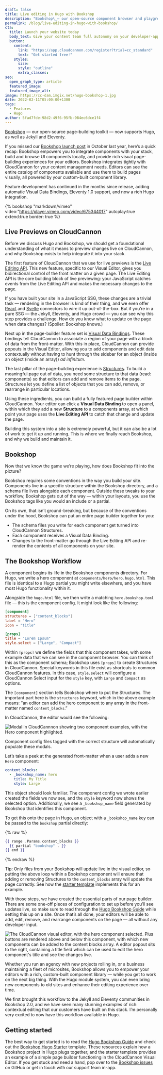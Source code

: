 ```yaml
---
draft: false
title: Live editing in Hugo with Bookshop
description: "Bookshop\_— our open-source component browser and playground, now brings live editing and component-driven workflows to Hugo, as well as Jekyll and Eleventy."
permalink: /blog/live-editing-in-hugo-with-bookshop/
cta:
  title: Launch your website today
  body_text: Give your content team full autonomy on your developer-approved tech stack with CloudCannon.
  button:
    content: 
      link: "https://app.cloudcannon.com/register?trial=cc_standard"
      text: "Get started free!"
    styles:
      size:
      style: "outline"
      extra_classes:
seo:
  open_graph_type: article
  featured_image:
  featured_image_alt:
image: https://cc-dam.imgix.net/hugo-bookshop-1.jpg
date: 2022-02-11T05:00:00+1300
tags:
  - Features
  - Hugo
author: 5fad7fde-98d2-49f6-95fb-984ec6dce1f4
---
```

[Bookshop](https://github.com/CloudCannon/bookshop) — our open-source page-building toolkit — now supports Hugo, as well as Jekyll and Eleventy.

If you missed our [Bookshop launch post](/blog/introducing-bookshop/) in October last year, here’s a quick recap: Bookshop empowers you to integrate components with your stack, build and browse UI components locally, and provide rich visual page-building experiences for your editors. Bookshop integrates tightly with CloudCannon for your content management needs. Editors can see the entire catalog of components available and use them to build pages visually, all powered by your custom-built component library.

Feature development has continued in the months since release, adding automatic Visual Data Bindings, Eleventy 1.0 support, and now a rich Hugo integration.

{% bookshop "markdown/vimeo" video:"https://player.vimeo.com/video/675344017" autoplay:true extend:true border: true %}

## Live Previews on CloudCannon

Before we discuss Hugo and Bookshop, we should get a foundational
understanding of what it means to preview changes live on CloudCannon, and
why Bookshop exists to help integrate it into your stack. 

The first feature of CloudCannon that we use for live previews is the
[Live Editing API](https://cloudcannon.com/documentation/articles/using-live-editing-with-vanilla-js/). This new feature, specific to our Visual
Editor, gives you bidirectional control of the front matter on a given
page. The Live Editing API is the core building block of live previewing:
your JavaScript catches events from the Live Editing API and makes the
necessary changes to the page. 


If you have built your site in a JavaScript SSG, these changes are a
trivial task — rendering in the browser is kind of their thing, and we
even offer
[React](https://cloudcannon.com/documentation/articles/using-live-editing-with-react/) and
[Svelte](https://cloudcannon.com/documentation/articles/live-editing-with-svelte/) connectors to wire it up out-of-the-box.
But if you’re in a pure SSG — the Jekyll, Eleventy, and Hugo crowd — you
can see why this step provides a challenge. How do you know what to update
on the page when data changes? (Spoiler: Bookshop knows.)


Next up in the page-builder feature set is [Visual Data
Bindings](https://cloudcannon.com/documentation/articles/what-are-visual-data-bindings/). These bindings tell CloudCannon to
associate a region of your page with a block of data from the
front-matter. With this in place, CloudCannon can provide popouts in the
Visual Editor, allowing you to add components and edit data contextually
without having to hunt through the sidebar for an object (inside an object
(inside an array)) *ad infinitum*. 

The last pillar of the page-building experience is
[Structures](https://cloudcannon.com/documentation/articles/defining-what-adds-to-an-array-with-array-structures/#structures). To build a meaningful page out of data,
you need some structure to that data (read: components) so that editors
can add and remove items to the page. Structures let you define a list of
objects that you can add, remove, or rearrange in particular
locations. 

Using these ingredients, you can build a fully featured page builder
within CloudCannon. Your editor can click a **Visual Data
Binding** to open a panel, within which they add a
new **Structure** to a components array, at which point your
page uses the **Live Editing API** to catch that change and
update the page.


Building this system into a site is extremely powerful, but it can also be
a lot of work to get it up and running. This is where we finally reach
Bookshop, and why we build and maintain it.


## Bookshop


Now that we know the game we’re playing, how does Bookshop fit into the
picture? 


Bookshop requires some conventions in the way you build your site.
Components live in a specific structure within the Bookshop directory, and
a schema file lives alongside each component. Outside these tweaks to your
workflow, Bookshop gets out of the way — within your layouts, you use the
Bookshop tags like you would an include or a partial. 

On its own, that isn’t ground-breaking, but because of the conventions
under the hood, Bookshop can put an entire page builder together for you:

* The schema files you write for each component get turned into
CloudCannon Structures.
* Each component receives a Visual Data Binding.
* Changes to the front-matter go through the Live Editing API and
re-render the contents of all components on your site.

## The Bookshop Workflow

A component begins its life in the Bookshop components directory. For
Hugo, we write a hero component at `components/hero/hero.hugo.html`. This
file is identical to a Hugo partial you might write elsewhere, and you
have most Hugo functionality within it. 

Alongside the `hugo.html` file, we then write a matching
`hero.bookshop.toml` file — this is the component config. It might look
like the following:

```toml
[component]
structures = ["content_blocks"]
label = "Hero"
icon = "title"

[props]
title = "Lorem Ipsum"
style.select = ["Large", "Compact"]
```

Within `[props]` we define the fields that this component takes, with some
example data that we can see in the component browser. You can think of
this as the component schema; Bookshop uses `[props]` to create Structures
in CloudCannon. Special keywords in this file exist as shortcuts to common
CloudCannon features. In this case, `style.select` will configure a
CloudCannon Select input for the `style` key, with `Large` and `Compact`
as options.

The `[component]` section tells Bookshop where to put the Structures. The
important part here is the `structures` keyword, which in the above
example means: “an editor can add the hero component to any array in the
front-matter named `content_blocks`.”

In CloudCannon, the editor would see the following:

![Modal in CloudCannnon showing two component examples, with the Hero component highlighted.](https://cc-dam.imgix.net/Component-modal.png)


Component config files tagged with the correct structure will
automatically populate these modals.


Let’s take a peek at the generated front-matter when a user adds a new
`Hero` component:

```yaml
content_blocks:
  - _bookshop_name: hero
    title: My Title
    style: Large
```

This object should look familiar. The component config we wrote earlier
created the fields we now see, and the `style` keyword now shows the
selected option. Additionally, we see a `_bookshop_name` field generated
by Bookshop that identifies this component. 


To get this onto the page in Hugo, an object with a
`_bookshop_name` key can be passed to the `bookshop` partial
directly:

{% raw %}
```handlebars
{{ range .Params.content_blocks }}
  {{ partial "bookshop" . }}
{{ end }}
```
{% endraw %}

Tip: Only files from your Bookshop will update live in the visual editor,
so putting the above loop within a Bookshop component will ensure that
adding or removing Structures to the `content_blocks` array will
update the page correctly. See how the [starter template](https://github.com/CloudCannon/hugo-bookshop-starter/blob/main/component-library/shared/hugo/page.hugo.html) implements this for an example.

With those steps, we have created the essential parts of our page builder.
There are some one-off pieces of configuration to set up before you’ll see
updates live, so make sure to read through the [Hugo Bookshop
Guide](https://github.com/CloudCannon/bookshop/blob/main/guides/hugo.adoc) while setting this up on a
site. Once that’s all done, your editors will be able to add, edit,
remove, and rearrange components on the page — all without any developer
input.

![The CloudCannon visual editor, with the hero component selected. Plus
buttons are rendered above and below this component, with which new
components can be added to the content blocks array. A editor popout sits
to the right, containing a title field which can be used to edit the hero
component's title and see the changes
live.](https://cc-dam.imgix.net/Bookshop-editing-component.png "The
CloudCannon visual editor")

Whether you run an agency with new projects rolling in, or a business
maintaining a fleet of microsites, Bookshop allows you to empower your
editors with a rich, custom-built component library — while you get to
work on the next big thing. With the Hugo module system, you can even
bring new components to old sites and enhance their editing experience
over time.

We first brought this workflow to the Jekyll and Eleventy communities in
Bookshop 2.0, and we have seen many stunning examples of rich contextual
editing that our customers have built on this stack. I’m personally very
excited to now have this workflow available in Hugo. 

## Getting started

The best way to get started is to read the [Hugo Bookshop
Guide](https://github.com/CloudCannon/bookshop/blob/main/guides/hugo.adoc) and check out the [Bookshop
Hugo Starter](https://github.com/CloudCannon/hugo-bookshop-starter) template. These resources
explain how a Bookshop project in Hugo plugs together, and the starter
template provides an example of a simple page builder functioning in the
CloudCannon Visual Editor. If you get stuck and need a hand, pop over to
the [Bookshop issues](https://github.com/CloudCannon/bookshop/issues) on GitHub or get in touch with
our support team in-app.